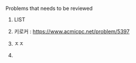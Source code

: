 Problems that needs to be reviewed
1. LIST
  5397. 키로커 : https://www.acmicpc.net/problem/5397

2. ㅈㅈ
3. 

